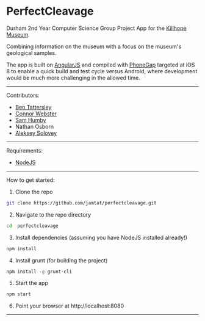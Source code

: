 PerfectCleavage
===============

Durham 2nd Year Computer Science Group Project App for the [Killhope Museum](http://www.killhope.org.uk/).

Combining information on the museum with a focus on the museum's geological
samples.

The app is built on [AngularJS](https://angularjs.org) and compiled with
[PhoneGap](https://phonegap.com) targeted at iOS 8 to enable a quick build and
test cycle versus Android, where development would be much more challenging in
the allowed time.
________________________________________________________________________________

Contributors:
 - [Ben Tattersley](https://github.com/jamtat)
 - [Connor Webster](https://github.com/Cwebster95)
 - [Sam Humby](https://github.com/Samalot)
 - Nathan Osborn
 - [Aleksey Solovey](https://github.com/AlekseySolovey)
________________________________________________________________________________

Requirements:
 - [NodeJS](http://nodejs.org)
________________________________________________________________________________

How to get started:

1. Clone the repo
```bash
git clone https://github.com/jamtat/perfectcleavage.git
```

2. Navigate to the repo directory
```bash
cd  perfectcleavage
```

3. Install dependencies (assuming you have NodeJS installed already!)
```bash
npm install
```

4. Install grunt (for building the project)
```bash
npm install -g grunt-cli
```

5. Start the app
```bash
npm start
```

6. Point your browser at http://localhost:8080
________________________________________________________________________________
